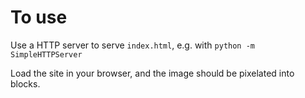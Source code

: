 To use
======

Use a HTTP server to serve `index.html`, e.g. with `python -m SimpleHTTPServer`

Load the site in your browser, and the image should be pixelated into blocks.
